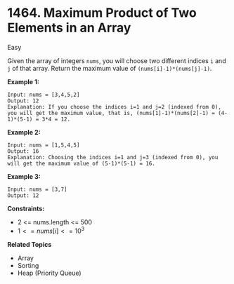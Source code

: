 # 1464. Maximum Product of Two Elements in an Array

Easy

Given the array of integers `nums`, you will choose two different indices `i` and `j` of that array. Return the maximum value of `(nums[i]-1)*(nums[j]-1)`.
 

**Example 1:**
```
Input: nums = [3,4,5,2]
Output: 12 
Explanation: If you choose the indices i=1 and j=2 (indexed from 0), you will get the maximum value, that is, (nums[1]-1)*(nums[2]-1) = (4-1)*(5-1) = 3*4 = 12. 
```
**Example 2:**
```
Input: nums = [1,5,4,5]
Output: 16
Explanation: Choosing the indices i=1 and j=3 (indexed from 0), you will get the maximum value of (5-1)*(5-1) = 16.
```
**Example 3:**
```
Input: nums = [3,7]
Output: 12
 ```

**Constraints:**

- 2 <= nums.length <= 500
- $1 <= nums[i] <= 10^3$

**Related Topics**
- Array
- Sorting
- Heap (Priority Queue)